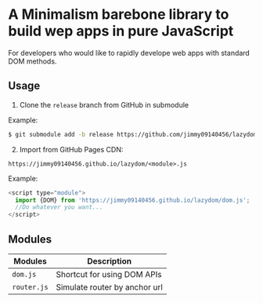 # A Minimalism barebone library to build wep apps in pure JavaScript

For developers who would like to rapidly develope web apps with standard DOM methods.

## Usage

1. Clone the `release` branch from GitHub in submodule

Example:

```sh
$ git submodule add -b release https://github.com/jimmy09140456/lazydom.git
```

2. Import from GitHub Pages CDN:

`https://jimmy09140456.github.io/lazydom/<module>.js`

Example:

```javascript
<script type="module">
  import {DOM} from 'https://jimmy09140456.github.io/lazydom/dom.js'; 
  //Do whatever you want...
</script>
```

## Modules

| Modules     | Description                   |
| ----------- | ----------------------------- |
| `dom.js`    | Shortcut for using DOM APIs   |
| `router.js` | Simulate router by anchor url |
